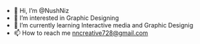 - 👋 Hi, I’m @NushNiz
- 👀 I’m interested in Graphic Designing
- 🌱 I’m currently learning Interactive media and Graphic Designig
- 📫 How to reach me nncreative728@gmail.com


